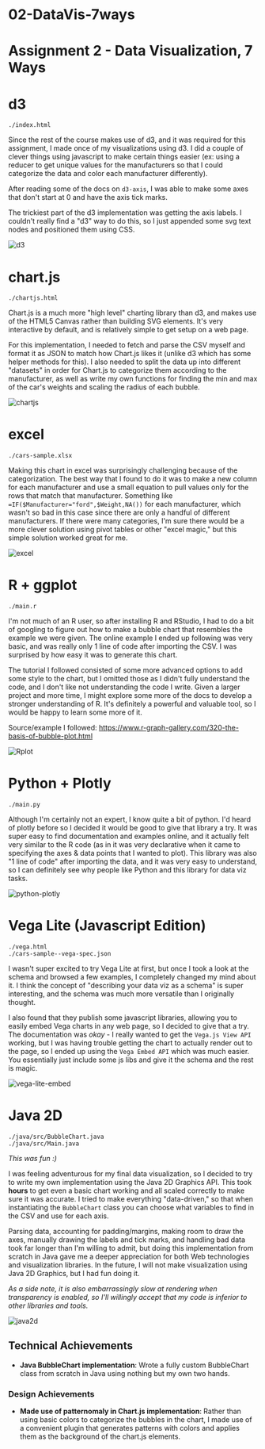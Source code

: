 # 02-DataVis-7ways

Assignment 2 - Data Visualization, 7 Ways  
===

# d3

`./index.html`

Since the rest of the course makes use of d3, and it was required for this assignment, I made once of my visualizations using d3. I did a couple of clever things using javascript to make certain things easier (ex: using a reducer to get unique values for the manufacturers so that I could categorize the data and color each manufacturer differently).

After reading some of the docs on `d3-axis`, I was able to make some axes that don't start at 0 and have the axis tick marks.

The trickiest part of the d3 implementation was getting the axis labels. I couldn't really find a "d3" way to do this, so I just appended some svg text nodes and positioned them using CSS.

![d3](img/d3.png)

# chart.js

`./chartjs.html`

Chart.js is a much more "high level" charting library than d3, and makes use of the HTML5 Canvas rather than building SVG elements. It's very interactive by default, and is relatively simple to get setup on a web page.

For this implementation, I needed to fetch and parse the CSV myself and format it as JSON to match how Chart.js likes it (unlike d3 which has some helper methods for this). I also needed to split the data up into different "datasets" in order for Chart.js to categorize them according to the manufacturer, as well as write my own functions for finding the min and max of the car's weights and scaling the radius of each bubble.

![chartjs](img/chartjs.png)

# excel

`./cars-sample.xlsx`

Making this chart in excel was surprisingly challenging because of the categorization. The best way that I found to do it was to make a new column for each manufacturer and use a small equation to pull values only for the rows that match that manufacturer. Something like `=IF($Manufacturer="ford",$Weight,NA())` for each manufacturer, which wasn't so bad in this case since there are only a handful of different manufacturers. If there were many categories, I'm sure there would be a more clever solution using pivot tables or other "excel magic," but this simple solution worked great for me.

![excel](img/excel.png)

# R + ggplot

`./main.r`

I'm not much of an R user, so after installing R and RStudio, I had to do a bit of googling to figure out how to make a bubble chart that resembles the example we were given. The online example I ended up following was very basic, and was really only 1 line of code after importing the CSV. I was surprised by how easy it was to generate this chart.

The tutorial I followed consisted of some more advanced options to add some style to the chart, but I omitted those as I didn't fully understand the code, and I don't like not understanding the code I write. Given a larger project and more time, I might explore some more of the docs to develop a stronger understanding of R. It's definitely a powerful and valuable tool, so I would be happy to learn some more of it.

Source/example I followed: https://www.r-graph-gallery.com/320-the-basis-of-bubble-plot.html

![Rplot](img/Rplot.png)

# Python + Plotly

`./main.py`

Although I'm certainly not an expert, I know quite a bit of python. I'd heard of plotly before so I decided it would be good to give that library a try. It was super easy to find documentation and examples online, and it actually felt very similar to the R code (as in it was very declarative when it came to specifying the axes & data points that I wanted to plot). This library was also "1 line of code" after importing the data, and it was very easy to understand, so I can definitely see why people like Python and this library for data viz tasks.

![python-plotly](img/python-plotly.png)

# Vega Lite (Javascript Edition)

```
./vega.html
./cars-sample--vega-spec.json
```

I wasn't super excited to try Vega Lite at first, but once I took a look at the schema and browsed a few examples, I completely changed my mind about it. I think the concept of "describing your data viz as a schema" is super interesting, and the schema was much more versatile than I originally thought.

I also found that they publish some javascript libraries, allowing you to easily embed Vega charts in any web page, so I decided to give that a try. The documentation was *okay* - I really wanted to get the `Vega.js View API` working, but I was having trouble getting the chart to actually render out to the page, so I ended up using the `Vega Embed API` which was much easier. You essentially just include some js libs and give it the schema and the rest is magic.

![vega-lite-embed](img/vega-lite-embed.png)

# Java 2D

```
./java/src/BubbleChart.java
./java/src/Main.java
```

*This was fun :)*

I was feeling adventurous for my final data visualization, so I decided to try to write my own implementation using the Java 2D Graphics API. This took **hours** to get even a basic chart working and all scaled correctly to make sure it was accurate. I tried to make everything "data-driven," so that when instantiating the `BubbleChart` class you can choose what variables to find in the CSV and use for each axis.

Parsing data, accounting for padding/margins, making room to draw the axes, manually drawing the labels and tick marks, and handling bad data took far longer than I'm willing to admit, but doing this implementation from scratch in Java gave me a deeper appreciation for both Web technologies and visualization libraries. In the future, I will not make visualization using Java 2D Graphics, but I had fun doing it.

*As a side note, it is also embarrassingly slow at rendering when transparency is enabled, so I'll willingly accept that my code is inferior to other libraries and tools.*

![java2d](img/java2d.png)

## Technical Achievements
- **Java BubbleChart implementation**: Wrote a fully custom BubbleChart class from scratch in Java using nothing but my own two hands.

### Design Achievements
- **Made use of patternomaly in Chart.js implementation**: Rather than using basic colors to categorize the bubbles in the chart, I made use of a convenient plugin that generates patterns with colors and applies them as the background of the chart.js elements.
